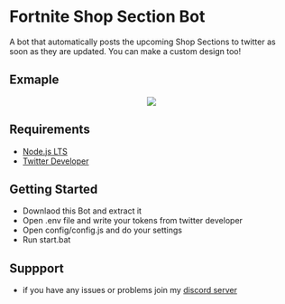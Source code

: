 # Fortnite Shop Section Bot

A bot that automatically posts the upcoming Shop Sections to twitter as soon as they are updated.
You can make a custom design too!

## Exmaple

<p align="center">
    <img src="https://i.imgur.com/OoFw77K.png">
</p>

## Requirements

- [Node.js LTS](https://nodejs.org/en/download)
- [Twitter Developer](https://developer.x.com/en/portal/dashboard)

## Getting Started

- Downlaod this Bot and extract it
- Open .env file and write your tokens from twitter developer
- Open config/config.js and do your settings
- Run start.bat

## Suppport 

- if you have any issues or problems join my [discord server](https://discord.com/invite/3AUtgD8sWy)